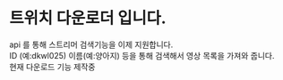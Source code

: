 # 트위치 다운로더 입니다.
api 를 통해 스트리머 검색기능을 이제 지원합니다.  
ID (예:dkwl025) 이름(예:양아지) 등을 통해 검색해서 영상 목록을 가져와 줍니다.  
현재 다운로드 기능 제작중
